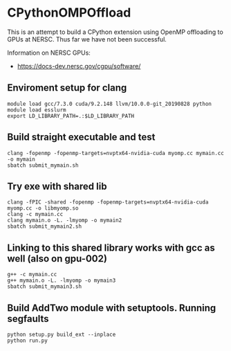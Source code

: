 # CPythonOMPOffload

This is an attempt to build a CPython extension using OpenMP offloading to GPUs at NERSC.  Thus far we have not been successful.

Information on NERSC GPUs:
* https://docs-dev.nersc.gov/cgpu/software/

## Enviroment setup for clang

```
module load gcc/7.3.0 cuda/9.2.148 llvm/10.0.0-git_20190828 python
module load esslurm
export LD_LIBRARY_PATH=.:$LD_LIBRARY_PATH
```

## Build straight executable and test
```
clang -fopenmp -fopenmp-targets=nvptx64-nvidia-cuda myomp.cc mymain.cc -o mymain
sbatch submit_mymain.sh
```


## Try exe with shared lib
```
clang -fPIC -shared -fopenmp -fopenmp-targets=nvptx64-nvidia-cuda myomp.cc -o libmyomp.so
clang -c mymain.cc
clang mymain.o -L. -lmyomp -o mymain2
sbatch submit_mymain2.sh
```


## Linking to this shared library works with gcc as well (also on gpu-002)
```
g++ -c mymain.cc
g++ mymain.o -L. -lmyomp -o mymain3
sbatch submit_mymain3.sh
```


## Build AddTwo module with setuptools.  Running segfaults
```
python setup.py build_ext --inplace
python run.py
```
